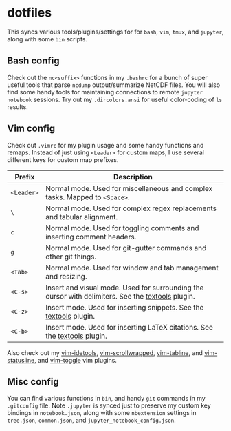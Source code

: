 # dotfiles
This syncs various tools/plugins/settings for for `bash`, `vim`, `tmux`, and `jupyter`, along with some `bin` scripts.

## Bash config
Check out the `nc<suffix>` functions in my `.bashrc` for a bunch of super useful tools that parse `ncdump` output/summarize NetCDF files. You will also find some handy tools for maintaining connections to remote `jupyter notebook` sessions.
Try out my `.dircolors.ansi` for useful color-coding of `ls` results. 

## Vim config
Check out `.vimrc` for my plugin usage and some handy functions and remaps. Instead of
just using `<Leader>` for custom maps, I use several different keys for custom
map prefixes.

| Prefix | Description |
| ---- | ---- |
| `<Leader>` | Normal mode. Used for miscellaneous and complex tasks. Mapped to `<Space>`. |
| `\` | Normal mode. Used for complex regex replacements and tabular alignment. |
| `c` | Normal mode. Used for toggling comments and inserting comment headers. |
| `g` | Normal mode. Used for git-gutter commands and other git things. |
| `<Tab>` | Normal mode. Used for window and tab management and resizing. |
| `<C-s>` | Insert and visual mode. Used for surrounding the cursor with delimiters. See the [textools](https://github.com/lukelbd/vim-textools) plugin. |
| `<C-z>` | Insert mode. Used for inserting snippets. See the [textools](https://github.com/lukelbd/vim-textools) plugin. |
| `<C-b>` | Insert mode. Used for inserting LaTeX citations. See the [textools](https://github.com/lukelbd/vim-textools) plugin. |

Also check out my [vim-idetools](https://github.com/lukelbd/vim-idetools), [vim-scrollwrapped](https://github.com/lukelbd/vim-scrollwrapped), [vim-tabline](https://github.com/lukelbd/vim-tabline), and [vim-statusline](https://github.com/lukelbd/vim-statusline), and [vim-toggle](https://github.com/lukelbd/vim-toggle) vim plugins.

## Misc config
You can find various functions in `bin`,
and handy `git` commands in my `.gitconfig` file.
Note `.jupyter` is synced just to preserve my custom key bindings in `notebook.json`, along with some `nbextension` settings in `tree.json`, `common.json`, and `jupyter_notebook_config.json`.
<!-- The `custom` folder contains custom javascript and CSS files controlled by `jupyterthemes`. -->

